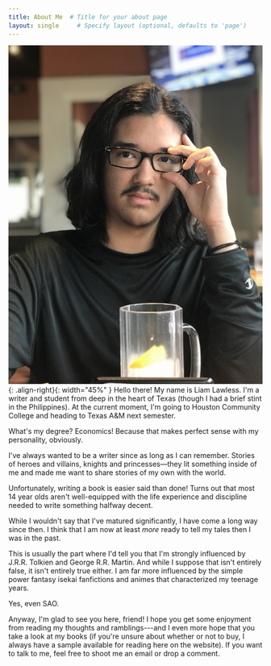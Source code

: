 ```yaml
---
title: About Me  # Title for your about page
layout: single     # Specify layout (optional, defaults to 'page')
---
```

!["OwO Hello there!"](assets/portrait.jpeg#right){: .align-right}{: width="45%" } Hello there! My name is Liam Lawless. I'm a writer and student from deep in the heart of Texas (though I had a brief stint in the Philippines). At the current moment, I'm going to Houston Community College and heading to Texas A&M next semester.

What's my degree? Economics! Because that makes perfect sense with my personality, obviously.

I've always wanted to be a writer since as long as I can remember. Stories of heroes and villains, knights and princesses—they lit something inside of me and made me want to share stories of my own with the world. 

Unfortunately, writing a book is easier said than done! Turns out that most 14 year olds aren't well-equipped with the life experience and discipline needed to write something halfway decent.

While I wouldn't say that I've matured significantly, I have come a long way since then. I think that I am now at least *more* ready to tell my tales then I was in the past.

This is usually the part where I'd tell you that I'm strongly influenced by J.R.R. Tolkien and George R.R. Martin. And while I suppose that isn't entirely false, it isn't entirely true either. I am far more influenced by the simple power fantasy isekai fanfictions and animes that characterized my teenage years.

Yes, even SAO.

Anyway, I'm glad to see you here, friend! I hope you get some enjoyment from reading my thoughts and ramblings---and I even more hope that you take a look at my books (if you're unsure about whether or not to buy, I always have a sample available for reading here on the website). If you want to talk to me, feel free to shoot me an email or drop a comment.


